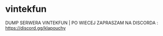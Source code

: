 # vintekfun
DUMP SERWERA VINTEKFUN | PO WIECEJ ZAPRASZAM NA DISCORDA : https://discord.gg/klapouchy
